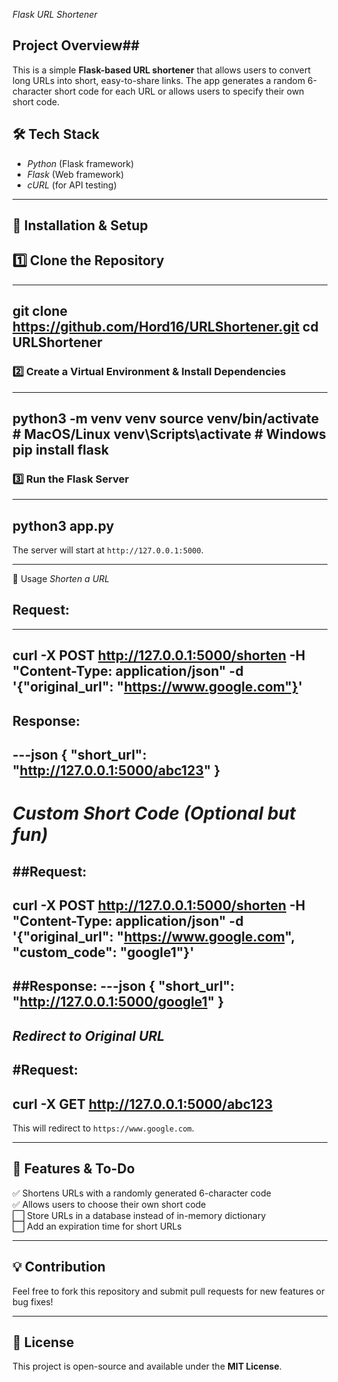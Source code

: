 *Flask URL Shortener*

## Project Overview##
This is a simple **Flask-based URL shortener** that allows users to convert long URLs into short, easy-to-share links. The app generates a random 6-character short code for each URL or allows users to specify their own short code.

## 🛠 Tech Stack
- *Python* (Flask framework)
- *Flask* (Web framework)
- *cURL* (for API testing)

---

## 📌 Installation & Setup
## 1️⃣ Clone the Repository
---
git clone https://github.com/Hord16/URLShortener.git
cd URLShortener
---

### 2️⃣ Create a Virtual Environment & Install Dependencies
---
python3 -m venv venv
source venv/bin/activate  # MacOS/Linux
venv\Scripts\activate  # Windows
pip install flask
---

### 3️⃣ Run the Flask Server
---
python3 app.py
---
The server will start at `http://127.0.0.1:5000`.

---

🔗 Usage
*Shorten a URL*
## Request:
---
curl -X POST http://127.0.0.1:5000/shorten -H "Content-Type: application/json" -d '{"original_url": "https://www.google.com"}'
---
## Response:
---json
{
  "short_url": "http://127.0.0.1:5000/abc123"
}
---

# *Custom Short Code (Optional but fun)*
##Request:
---
curl -X POST http://127.0.0.1:5000/shorten -H "Content-Type: application/json" -d '{"original_url": "https://www.google.com", "custom_code": "google1"}'
---

##Response:
---json
{
  "short_url": "http://127.0.0.1:5000/google1"
}
---

## *Redirect to Original URL*
#Request:
----
curl -X GET http://127.0.0.1:5000/abc123
---
This will redirect to `https://www.google.com`.

---

## 📌 Features & To-Do
✅ Shortens URLs with a randomly generated 6-character code  
✅ Allows users to choose their own short code  
⬜ Store URLs in a database instead of in-memory dictionary  
⬜ Add an expiration time for short URLs  

---

## 💡 Contribution
Feel free to fork this repository and submit pull requests for new features or bug fixes!

---

## 📜 License
This project is open-source and available under the **MIT License**.
